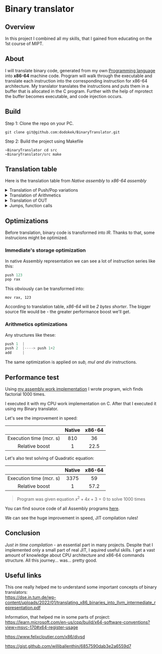 # Binary translator

## Overview
In this project I combined all my skills, that I gained from educating on the 1st course of MIPT. 

## About

I will translate binary code, generated from my own <a href="https://github.com/dodokek/ProgrammingLanguage">Programming language</a> into **x86-64** machine code. Program will walk through the executable and translate each instruction into the corresponding instruction for x86-64 architecture. My translator translates the instructions and puts them in a buffer that is allocated in the C program. Further with the help of mprotect the buffer becomes executable, and code injection occurs.

## Build

Step 1: Clone the repo on your PC.

~~~
git clone git@github.com:dodokek/BinaryTranslator.git
~~~

Step 2: Build the project using Makefile

~~~
~BinaryTranslator cd src
~BinaryTranslator/src make
~~~






## Translation table

Here is the translation table from *Native assembly* to *x86-64 assembly*


<details>
<summary>Translation of Push/Pop variations</summary>

|   Native       | x86-64      |  
| ------         | :---------------: | 
| Push Num       | mov rsi, 0x1ff0...00 (double) <br> push rsi                |  
| Push reg       | push r_x              |
| Push [ Num ]      | mov rdi, [r10 + Num] <br> push rdi              |
| Push [ r_x ]       | mov [r10 + r_x]       |
| Push [ Num + r_x ]       | add r10, r_x <br> mov rdi, [r10 + Num] <br> sub r10, r_x <br> push rdi|
| Pop r_x        | pop r_x              |
| Pop [ r_x ]       | pop rdi <br> mov [r10 + r_x], rdi              |
| Pop [Num + r_x]       | pop rdi <br> add r10, r_x <br> mov [r10 + Num], rdi <br> sub r10, r_x           |

> **r10** register is used as pointer to begin of the memory.
</details>


<details>
<summary>Translation of Arithmetics</summary>

|   Native       | x86-64      |  
| ------         | :---------------: | 
| Add        |  addpd xmm0, xmm1       |
| Sub        |  subpd xmm0, xmm1       |
| Mul        |  mulpd xmm0, xmm1       |
| Div        |  divpd xmm0, xmm1       |
| Sqr        |  sqrtpd xmm0, xmm1      |
> This operations are followed with moving values from stack to xmm1, xmm0 registers.
</details>

<details>
<summary>Translation of OUT</summary>
In native assembly <b>OUT</b> command pops the value from stack and prints it on the screen using <b>printf from STL</b>. 
<br>
<br>
In x86-64 I will call printf function to print one double number using the same printf from STL. The only difference - the stack should be aligned and data stored in specific registers

~~~C++
mov xmm0, [rsp]

push r10
pusha

mov rbp, rsp
and rsp, -16 // aligning stack

call printf

mov rsp, rbp

popa
pop r10

~~~

</details>


<details>
<summary>Jumps, function calls</summary>

Jump, Call, Ret are translated straightforward:
|   Native       | x86-64      |  
| ------         | :---------------: | 
| Jmp <32b rel. ptr.>        |  jmp <32b rel. ptr.>       |
| Call <32b rel. ptr.>        |  call <32b rel. ptr.>       |
| Ret        |  ret       |

Conditional Jumps are also translated the same, but in Native assembly we also need to compare two values from stack. Comparison part:

~~~C++
mov xmm0, [rsp]
mov xmm1, [rsp+8]
add rsp, 16

ucomisd xmm0, xmm1
~~~

The rest translation of conditional jumps is the same with non-conditional jump.

</details>

## Optimizations

Before translation, binary code is transformed into *IR*. Thanks to that, some instrucions might be optimized.

### Immediate's storage optimization
In native Assembly representation we can see a lot of instruction series like this:

~~~C++
push 123
pop rax
~~~

This obviously can be transformed into:

~~~
mov rax, 123
~~~

According to translation table, *x86-64* will be *2 bytes shorter*. The bigger source file would be - the greater performance boost we'll get.

### Arithmetics optimizations
Any structures like these:

~~~C++
push 1  |
push 2  |----> push 1+2
add     |
~~~

The same optimization is applied on *sub, mul and div* instructions.


## Performance test
Using <a href="https://githrsiub.com/dodokek/ProgrammingLanguage">my assembly work implementation</a> I wrote program, wich finds factorial 1000 times. 

I executed it with my CPU work implementation on C. After that I executed it using my Binary translator.

Let's see the improvement in speed:

|  | Native       | x86-64                 |  
| :------: | :------:  | :---------------: | 
| Execution time (mcr. s) | 810       | 36                 |  
| Relative boost | 1       | 22.5                 |  


Let's also test solving of Quadratic equation:


|  | Native       | x86-64                 |  
| :------: | :------:  | :---------------: | 
| Execution time (mcr. s) | 3375       | 59                 |  
| Relative boost | 1       | 57.2                 |  

> Program was given equation  $x^2 + 4x + 3 = 0$ to solve 1000 times

You can find source code of all Assembly programs <a href = "https://github.com/dodokek/Processor/tree/origin/examples">here</a>.


We can see the huge improvement in speed, JIT compilation rules!


## Conclusion

*Just in time compilation* - an essential part in many projects. Despite that I implemented only a small part of real JIT, I aquired useful skills. I get a vast amount of knowledge about CPU architecture and x86-64 commands structure. All this journey... was... pretty good. 


## Useful links


This one really helped me to understand some important concepts of binary translators: <br>
https://dse.in.tum.de/wp-content/uploads/2022/01/translating_x86_binaries_into_llvm_intermediate_representation.pdf  
  
  
Information, that helped me in some parts of project: <br>
https://learn.microsoft.com/en-us/cpp/build/x64-software-conventions?view=msvc-170#x64-register-usage

https://www.felixcloutier.com/x86/divsd

https://gist.github.com/williballenthin/6857590dab3e2a6559d7

